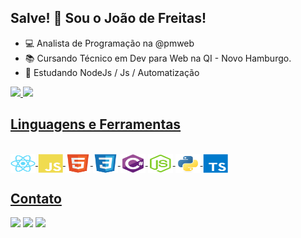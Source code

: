 ## Salve! 👋 Sou o João de Freitas!
- 💻 Analista de Programação na @pmweb
- 📚 Cursando Técnico em Dev para Web na QI - Novo Hamburgo.
- 🌱 Estudando NodeJs / Js / Automatização

<div>
  <a href="https://github.com/JuninhoFreitas">
  <img height="180em" src="https://github-readme-stats.vercel.app/api?username=JuninhoFreitas&show_icons=true&theme=chartreuse-dark&include_all_commits=true&count_private=true"/>
  <img height="180em" src="https://github-readme-stats.vercel.app/api/top-langs/?username=JuninhoFreitas&layout=compact&langs_count=7&theme=chartreuse-dark"/>
</div>
  
## Linguagens e Ferramentas
<div style="display: inline_block"><br>
  <img align="center" alt="Junior-React" height="30" width="40" src="https://raw.githubusercontent.com/devicons/devicon/master/icons/react/react-original.svg">
  <img align="center" alt="Junior-Js" height="30" width="40" src="https://raw.githubusercontent.com/devicons/devicon/master/icons/javascript/javascript-plain.svg">
  <img align="center" alt="Junior-HTML" height="30" width="40" src="https://raw.githubusercontent.com/devicons/devicon/master/icons/html5/html5-original.svg">
  <img align="center" alt="Junior-CSS" height="30" width="40" src="https://raw.githubusercontent.com/devicons/devicon/master/icons/css3/css3-original.svg">
  <img align="center" alt="Junior-C#" height="30" width="40" src="https://raw.githubusercontent.com/devicons/devicon/master/icons/csharp/csharp-original.svg">
  <img align="center" alt="Junior-NodeJs" height="30" width="40" src="https://raw.githubusercontent.com/devicons/devicon/master/icons/nodejs/nodejs-original.svg">
  <img align="center" alt="Junior-Python" height="30" width="40" src="https://raw.githubusercontent.com/devicons/devicon/master/icons/python/python-original.svg">
  <img align="center" alt="Junior-TypeScript" height="30" width="40" src="https://raw.githubusercontent.com/devicons/devicon/master/icons/typescript/typescript-plain.svg">
</div>
  
  ## Contato
  
<div>
  <a href = "mailto:brizollajr@gmail.com"><img src="https://img.shields.io/badge/-Gmail-%23333?style=for-the-badge&logo=gmail&logoColor=white" target="_blank"></a>
  <a href="https://www.linkedin.com/in/junior-o-freitas" target="_blank"><img src="https://img.shields.io/badge/-LinkedIn-%230077B5?style=for-the-badge&logo=linkedin&logoColor=white" target="_blank"></a>
  <a href="https://www.instagram.com/chamado_de_juninho/" target="_blank"><img src="https://img.shields.io/badge/-Instagram-%23E4405F?style=for-the-badge&logo=instagram&logoColor=white" target="_blank"></a>
</div>
